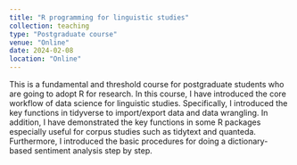 ```yaml
---
title: "R programming for linguistic studies"
collection: teaching
type: "Postgraduate course"
venue: "Online"
date: 2024-02-08
location: "Online"
---
```


This is a fundamental and threshold course  for postgraduate students who are going to adopt R for research. In this course, I have introduced the core workflow of data science for linguistic studies. Specifically, I introduced the key functions in tidyverse to import/export data and data wrangling. In addition, I have demonstrated the key functions in some R packages especially useful for corpus studies such as tidytext and quanteda. Furthermore,  I introduced the basic procedures for doing a dictionary-based sentiment analysis step by step.



